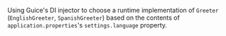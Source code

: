 Using Guice's DI injector to choose a runtime implementation of `Greeter` (`EnglishGreeter`, `SpanishGreeter`) based on the contents of `application.properties`'s `settings.language` property.